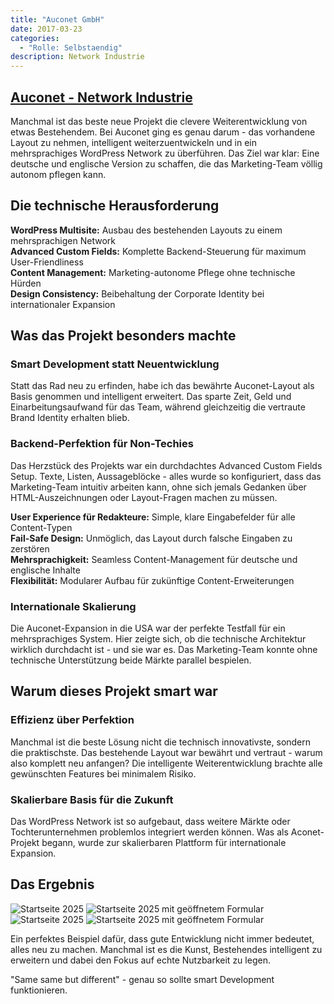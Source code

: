 ```yaml
---
title: "Auconet GmbH"
date: 2017-03-23
categories: 
  - "Rolle: Selbstaendig"
description: Network Industrie
---
```


## <a href="https://auconet.com/" target="_blank">Auconet - Network Industrie</a>

Manchmal ist das beste neue Projekt die clevere Weiterentwicklung von etwas Bestehendem. Bei Auconet ging es genau darum - das vorhandene Layout zu nehmen, intelligent weiterzuentwickeln und in ein mehrsprachiges WordPress Network zu überführen. Das Ziel war klar: Eine deutsche und englische Version zu schaffen, die das Marketing-Team völlig autonom pflegen kann.

## Die technische Herausforderung

**WordPress Multisite:** Ausbau des bestehenden Layouts zu einem mehrsprachigen Network  
**Advanced Custom Fields:** Komplette Backend-Steuerung für maximum User-Friendliness  
**Content Management:** Marketing-autonome Pflege ohne technische Hürden  
**Design Consistency:** Beibehaltung der Corporate Identity bei internationaler Expansion

## Was das Projekt besonders machte

### Smart Development statt Neuentwicklung
Statt das Rad neu zu erfinden, habe ich das bewährte Auconet-Layout als Basis genommen und intelligent erweitert. Das sparte Zeit, Geld und Einarbeitungsaufwand für das Team, während gleichzeitig die vertraute Brand Identity erhalten blieb.

### Backend-Perfektion für Non-Techies
Das Herzstück des Projekts war ein durchdachtes Advanced Custom Fields Setup. Texte, Listen, Aussageblöcke - alles wurde so konfiguriert, dass das Marketing-Team intuitiv arbeiten kann, ohne sich jemals Gedanken über HTML-Auszeichnungen oder Layout-Fragen machen zu müssen.

**User Experience für Redakteure:** Simple, klare Eingabefelder für alle Content-Typen  
**Fail-Safe Design:** Unmöglich, das Layout durch falsche Eingaben zu zerstören  
**Mehrsprachigkeit:** Seamless Content-Management für deutsche und englische Inhalte  
**Flexibilität:** Modularer Aufbau für zukünftige Content-Erweiterungen

### Internationale Skalierung
Die Auconet-Expansion in die USA war der perfekte Testfall für ein mehrsprachiges System. Hier zeigte sich, ob die technische Architektur wirklich durchdacht ist - und sie war es. Das Marketing-Team konnte ohne technische Unterstützung beide Märkte parallel bespielen.

## Warum dieses Projekt smart war

### Effizienz über Perfektion
Manchmal ist die beste Lösung nicht die technisch innovativste, sondern die praktischste. Das bestehende Layout war bewährt und vertraut - warum also komplett neu anfangen? Die intelligente Weiterentwicklung brachte alle gewünschten Features bei minimalem Risiko.

### Skalierbare Basis für die Zukunft
Das WordPress Network ist so aufgebaut, dass weitere Märkte oder Tochterunternehmen problemlos integriert werden können. Was als Aconet-Projekt begann, wurde zur skalierbaren Plattform für internationale Expansion.

## Das Ergebnis

<div class="grid grid-cols-1 gap-4 md:grid-cols-2">
  <Image
    src="/projects/auconet/images/auconet2.png"
    alt="Startseite 2025"
    width={1473}
    height={2560}
    class="w-[491px] w-full rounded-lg object-cover"
  />
  <Image
    src="/projects/auconet/images/auconet1.png"
    alt="Startseite 2025 mit geöffnetem Formular"
    width={1473}
    height={2560}
    class="w-[491px] w-full rounded-lg object-cover"
  />
  <Image
    src="/projects/auconet/images/auconet3.png"
    alt="Startseite 2025"
    width={1473}
    height={2560}
    class="w-[491px] w-full rounded-lg object-cover"
  />
  <Image
    src="/projects/auconet/images/auconet4.png"
    alt="Startseite 2025 mit geöffnetem Formular"
    width={1473}
    height={2560}
    class="w-[491px] w-full rounded-lg object-cover"
  />  
</div>

Ein perfektes Beispiel dafür, dass gute Entwicklung nicht immer bedeutet, alles neu zu machen. Manchmal ist es die Kunst, Bestehendes intelligent zu erweitern und dabei den Fokus auf echte Nutzbarkeit zu legen. 

"Same same but different" - genau so sollte smart Development funktionieren.




